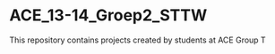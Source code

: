 ACE_13-14_Groep2_STTW
=====================
This repository contains projects created by students at ACE Group T